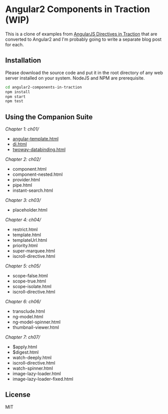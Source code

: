Angular2 Components in Traction (WIP)
=========

This is a clone of examples from [AngularJS Directives in Traction](https://github.com/codef0rmer/angular-directives-in-traction) that are converted to Angular2 and I'm probably going to write a separate blog post for each.

Installation
--------------
Please download the source code and put it in the root directory of any web server installed on your system. NodeJS and NPM are prerequisite.

```sh
cd angular2-components-in-traction
npm install
npm start
npm test
```

Using the Companion Suite
-------------------------
*Chapter 1: ch01/*
 * [angular-template.html](https://amitgharat.wordpress.com/2016/01/08/angular2-the-first-time/)
 * [di.html](https://amitgharat.wordpress.com/2016/02/14/angular2-dependency-injection/)
 * [twoway-databinding.html](https://amitgharat.wordpress.com/2016/06/19/angular2-data-binding/)

*Chapter 2: ch02/*
 * component.html
 * component-nested.html
 * provider.html
 * pipe.html
 * instant-search.html

*Chapter 3: ch03/*
 * placeholder.html

*Chapter 4: ch04/*
 * restrict.html
 * template.html
 * templateUrl.html
 * priority.html
 * super-marquee.html
 * iscroll-directive.html

*Chapter 5: ch05/*
 * scope-false.html
 * scope-true.html
 * scope-isolate.html
 * iscroll-directive.html

*Chapter 6: ch06/*
 * transclude.html
 * ng-model.html
 * ng-model-spinner.html
 * thumbnail-viewer.html

*Chapter 7: ch07/*
 * $apply.html
 * $digest.html
 * watch-deeply.html
 * iscroll-directive.html
 * watch-spinner.html
 * image-lazy-loader.html
 * image-lazy-loader-fixed.html

License
----

MIT